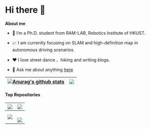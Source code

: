 # Hi there 👋
**About me**

- 💼  I’m a Ph.D. student from RAM-LAB, Robotics Institute of HKUST.

- 📈 I am currently focusing on SLAM and high-definition map in autonomous driving scenarios.

- ❤️ I love street dance 、hiking and writing blogs.

- 💬 Ask me about anything [here](https://github.com/JokerJohn/JokerJohn/issues) 


| <a href="https://github.com/anuraghazra/github-readme-stats"><img align="center" src="https://github-readme-stats.vercel.app/api?username=JokerJohn&show_icons=true&include_all_commits=true&theme=buefy&hide_border=true" alt="Anurag's github stats" /></a> | <a href="https://github.com/anuraghazra/github-readme-stats"><img align="center" src="https://github-readme-stats.vercel.app/api/top-langs/?username=JokerJohn&layout=compact&theme=buefy&hide_border=true" /></a> |
| ------------------------------------------------------------ | ------------------------------------------------------------ |

#### Top Repositories

| <a href="https://github.com/JokerJohn/LIO_SAM_6AXIS"><img align="center" src="https://github-readme-stats.vercel.app/api/pin/?username=JokerJohn&repo=LIO_SAM_6AXIS&theme=buefy" /></a> | <a href="https://github.com/JokerJohn/UpdatingHDmapByMonoCamera"><img align="center" src="https://github-readme-stats.vercel.app/api/pin/?username=JokerJohn&repo=UpdatingHDmapByMonoCamera&theme=buefy" /></a> |
| ------------------------------------------------------------ | ------------------------------------------------------------ |
| <a href="https://github.com/JokerJohn/LIO-SAM-6AXIS-INTENSITY">  <img align="center" src="https://github-readme-stats.vercel.app/api/pin/?username=JokerJohn&repo=LIO-SAM-6AXIS-INTENSITY&theme=buefy" /></a> | <a href="https://github.com/JokerJohn/LIO-SAM-6AXIS-VLOOP"><br/>  <img align="center" src="https://github-readme-stats.vercel.app/api/pin/?username=JokerJohn&repo=LIO-SAM-6AXIS-VLOOP&theme=buefy" /><br/></a> |

<br />
<br />

